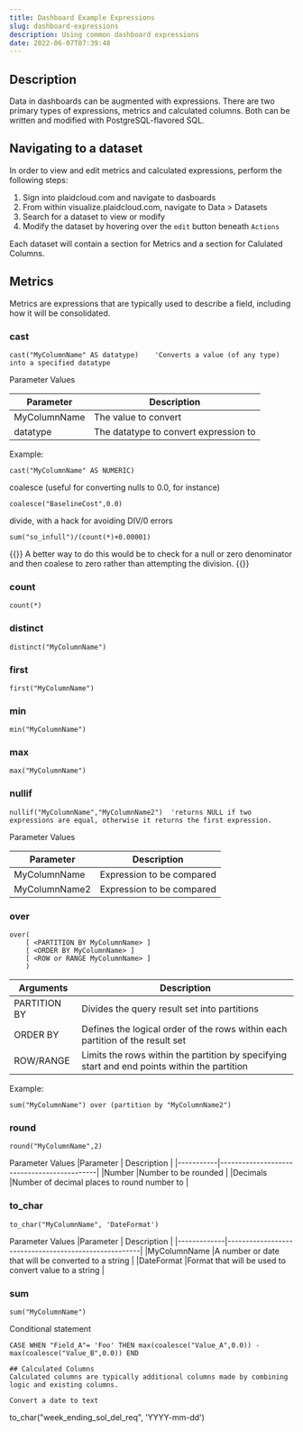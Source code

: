```yaml
---
title: Dashboard Example Expressions
slug: dashboard-expressions
description: Using common dashboard expressions
date: 2022-06-07T07:39:48
---
```


## Description


Data in dashboards can be augmented with expressions.  There are two primary types of expressions, metrics and calculated columns.  Both can be written and modified with PostgreSQL-flavored SQL.

## Navigating to a dataset
In order to view and edit metrics and calculated expressions, perform the following steps:
1.  Sign into plaidcloud.com and navigate to dasboards
2.  From within visualize.plaidcloud.com, navigate to Data > Datasets
3.  Search for a dataset to view or modify
4.  Modify the dataset by hovering over the `edit` button beneath `Actions`

Each dataset will contain a section for Metrics and a section for Calulated Columns.


## Metrics
Metrics are expressions that are typically used to describe a field, including how it will be consolidated.

### cast
```
cast("MyColumnName" AS datatype)    'Converts a value (of any type) into a specified datatype
```

Parameter Values

|Parameter   |   Description                       |
|------------|-------------------------------------|
|MyColumnName|The value to convert                 |
|datatype    |The datatype to convert expression to|

Example: 
```
cast("MyColumnName" AS NUMERIC)
```


coalesce (useful for converting nulls to 0.0, for instance)
```
coalesce("BaselineCost",0.0)
```

divide, with a hack for avoiding DIV/0 errors
``` 
sum("so_infull")/(count(*)+0.00001)

```

{{<note>}}
A better way to do this would be to check for a null or zero denominator and then coalese to zero rather than attempting the division.
{{</note>}}

### count
```
count(*)
```

### distinct
```
distinct("MyColumnName")
```

### first
```
first("MyColumnName")
```

### min
```
min("MyColumnName")
```

### max
```
max("MyColumnName")
```

### nullif
```
nullif("MyColumnName","MyColumnName2")  'returns NULL if two expressions are equal, otherwise it returns the first expression.
```

Parameter Values

|Parameter    |      Description         |
|-------------|--------------------------|
|MyColumnName |Expression to be compared |
|MyColumnName2|Expression to be compared |


### over
```
over(
    [ <PARTITION BY MyColumnName> ]  
    [ <ORDER BY MyColumnName> ]   
    [ <ROW or RANGE MyColumnName> ]  
    )     
```
|Arguments    |                                 Description                                                  |
|-------------|----------------------------------------------------------------------------------------------|
|PARTITION BY |Divides the query result set into partitions                                                  |
|ORDER BY     |Defines the logical order of the rows within each partition of the result set                 |
|ROW/RANGE    |Limits the rows within the partition by specifying start and end points within the partition  |

Example:
```
sum("MyColumnName") over (partition by "MyColumnName2")
```

### round
```
round("MyColumnName",2) 
```
Parameter Values
|Parameter  |            Description                     |
|-----------|--------------------------------------------|
|Number     |Number to be rounded                        |
|Decimals   |Number of decimal places to round number to |



### to_char
```
to_char("MyColumnName", 'DateFormat')
```
Parameter Values
|Parameter    |                Description                           |
|-------------|------------------------------------------------------|
|MyColumnName |A number or date that will be converted to a string   |
|DateFormat   |Format that will be used to convert value to a string |


### sum
```
sum("MyColumnName")
```



Conditional statement
```
CASE WHEN "Field_A"= 'Foo' THEN max(coalesce("Value_A",0.0)) - max(coalesce("Value_B",0.0)) END

## Calculated Columns
Calculated columns are typically additional columns made by combining logic and existing columns.

Convert a date to text
```
to_char("week_ending_sol_del_req", 'YYYY-mm-dd')
```


